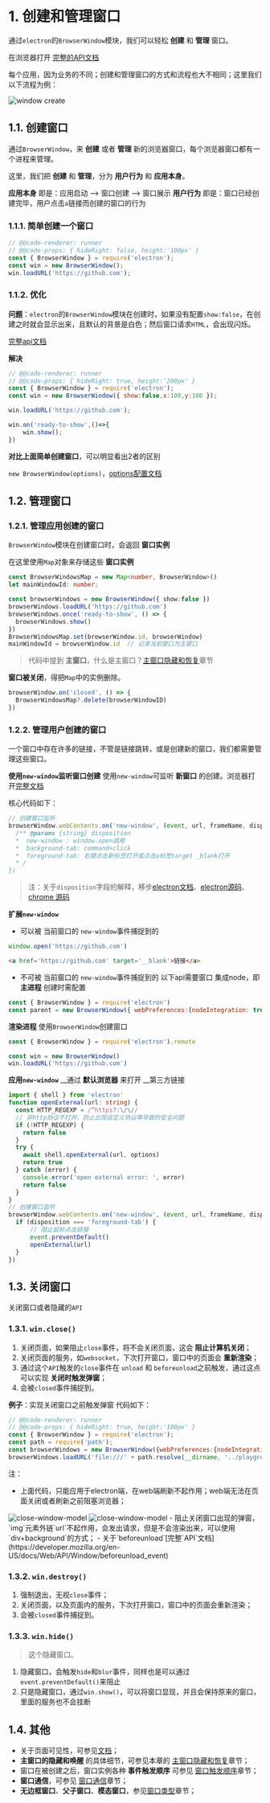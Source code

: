 # 1. 创建和管理窗口

通过`electron`的`BrowserWindow`模块，我们可以轻松 __创建__ 和 __管理__ 窗口。


在浏览器打开 [完整的API文档](https://www.electronjs.org/docs/api/browser-window)


每个应用，因为业务的不同；创建和管理窗口的方式和流程也大不相同；这里我们以下流程为例：

<img src="./img/window-create.png" alt="window create">


## 1.1. 创建窗口

通过`BrowserWindow`，来 __创建__ 或者 __管理__ 新的浏览器窗口，每个浏览器窗口都有一个进程来管理。

这里，我们把 __创建__ 和 __管理__，分为 __用户行为__ 和 __应用本身__。


__应用本身__ 即是：应用启动 ——> 窗口创建 --> 窗口展示
__用户行为__ 即是：窗口已经创建完毕，用户点击`a`链接而创建的窗口的行为

### 1.1.1. 简单创建一个窗口
```javascript
// @@code-renderer: runner
// @@code-props: { hideRight: false, height:'100px' }
const { BrowserWindow } = require('electron');
const win = new BrowserWindow();
win.loadURL('https://github.com');
```

### 1.1.2. 优化
__问题__：`electron`的`BrowserWindow`模块在创建时，如果没有配置`show:false`，在创建之时就会显示出来，且默认的背景是白色；然后窗口请求`HTML`，会出现闪烁。

[完整api文档](https://www.electronjs.org/docs/api/browser-window#%E4%BD%BF%E7%94%A8ready-to-show%E4%BA%8B%E4%BB%B6)

__解决__
```javascript
// @@code-renderer: runner
// @@code-props: { hideRight: true, height:'200px' }
const { BrowserWindow } = require('electron');
const win = new BrowserWindow({ show:false,x:100,y:100 });

win.loadURL('https://github.com');

win.on('ready-to-show',()=>{
    win.show();
})
```
__对比上面简单创建窗口__，可以明显看出2者的区别

`new BrowserWindow(options)`，[options配置文档](https://www.electronjs.org/docs/api/browser-window#new-browserwindowoptions)


## 1.2. 管理窗口

### 1.2.1. 管理应用创建的窗口

`BrowserWindow`模块在创建窗口时，会返回 __窗口实例__

在这里使用`Map`对象来存储这些 __窗口实例__

```typescript
const BrowserWindowsMap = new Map<number, BrowserWindow>()
let mainWindowId: number;

const browserWindows = new BrowserWindow({ show:false })
browserWindows.loadURL('https://github.com')
browserWindows.once('ready-to-show', () => {
  browserWindows.show()
})
BrowserWindowsMap.set(browserWindow.id, browserWindow)
mainWindowId = browserWindow.id  // 记录当前窗口为主窗口
```

> 代码中提到 __主窗口__，什么是主窗口？[主窗口隐藏和恢复](./index.html#/browser/awaken)章节

__窗口被关闭__，得把`Map`中的实例删除。

```typescript
browserWindow.on('closed', () => {
  BrowserWindowsMap?.delete(browserWindowID)
})
```
### 1.2.2. 管理用户创建的窗口
一个窗口中存在许多的链接，不管是链接跳转，或是创建新的窗口，我们都需要管理这些窗口。

__使用`new-window`监听窗口创建__
使用`new-window`可监听 __新窗口__ 的创建。浏览器打开[完整文档](https://www.electronjs.org/docs/api/web-contents#event-new-window)

核心代码如下：
```javascript
// 创建窗口监听
browserWindow.webContents.on('new-window', (event, url, frameName, disposition) => {
  /** @params {string} disposition
  *  new-window : window.open调用
  *  background-tab: command+click
  *  foreground-tab: 右键点击新标签打开或点击a标签target _blank打开
  * /
})
```
> 注：关于`disposition`字段的解释，移步[electron文档](https://www.electronjs.org/docs/api/web-contents#webcontents)、[electron源码](https://github.com/electron/electron/blob/72a089262e31054eabd342294ccdc4c414425c99/shell/browser/api/electron_api_web_contents.cc)、[chrome 源码](https://chromium.googlesource.com/chromium/src/+/66.0.3359.158/ui/base/mojo/window_open_disposition_struct_traits.h)


__扩展`new-window`__
- 可以被 当前窗口的 `new-window`事件捕捉到的

```javascript
window.open('https://github.com')
```

```html
<a href='https://github.com' target='__blank'>链接</a>
```

- 不可被 当前窗口的 `new-window`事件捕捉到的
以下api需要窗口 集成node，即 __主进程__ 创建时需配置
```javascript
const { BrowserWindow } = require('electron')
const parent = new BrowserWindow({ webPreferences:{nodeIntegration: true}});
```
__渲染进程__ 使用`BrowserWindow`创建窗口
```javascript
const { BrowserWindow } = require('electron').remote

const win = new BrowserWindow()
win.loadURL('https://github.com')
```
__应用`new-window`__
__通过 __默认浏览器__ 来打开 __第三方链接
```typescript
import { shell } from 'electron'
function openExternal(url: string) {
  const HTTP_REGEXP = /^https?:\/\//
  // 非http协议不打开，防止出现自定义协议等导致的安全问题
  if (!HTTP_REGEXP) {
    return false
  }
  try {
    await shell.openExternal(url, options)
    return true
  } catch (error) {
    console.error('open external error: ', error)
    return false
  }
}
// 创建窗口监听
browserWindow.webContents.on('new-window', (event, url, frameName, disposition) => {
  if (disposition === 'foreground-tab') {
      // 阻止鼠标点击链接
      event.preventDefault()
      openExternal(url)
  }
})
```

##  1.3. 关闭窗口
关闭窗口或者隐藏的`API`

###  1.3.1. `win.close()`
1. 关闭页面，如果阻止`close`事件，将不会关闭页面，这会 __阻止计算机关闭__；
2. 关闭页面的服务，如`websocket`，下次打开窗口，窗口中的页面会 __重新渲染__；
3. 通过这个`API`触发的`close`事件在 `unload` 和 `beforeunload`之前触发，通过这点可以实现 __关闭时触发弹窗__；
4. 会被`closed`事件捕捉到。

__例子__：实现关闭窗口之前触发弹窗
代码如下：
```javascript
// @@code-renderer: runner
// @@code-props: { hideRight: true, height:'100px' }
const { BrowserWindow } = require('electron');
const path = require('path');
const browserWindows = new BrowserWindow({webPreferences:{nodeIntegration: true,webSecurity: false}})
browserWindows.loadURL('file:///' + path.resolve(__dirname, '../playground/index.html#/demo/window-close'))
```
注：
- 上面代码，只能应用于electron端，在web端刷新不起作用；web端无法在页面关闭或者刷新之前阻塞浏览器；
<img src="./img/close-window-model.png" alt="close-window-model" />
<img src="./img/close-window-model2.png" alt="close-window-model" />
- 阻止关闭窗口出现的弹窗，`img`元素外链`url`不起作用，会发出请求，但是不会渲染出来，可以使用`div+background`的方式；
- 关于`beforeunload`[完整`API`文档](https://developer.mozilla.org/en-US/docs/Web/API/Window/beforeunload_event)

### 1.3.2. `win.destroy()`
1. 强制退出，无视`close`事件；
2. 关闭页面，以及页面内的服务，下次打开窗口，窗口中的页面会重新渲染；
3. 会被`closed`事件捕捉到。

### 1.3.3. `win.hide()`
> 这个隐藏窗口。

1. 隐藏窗口，会触发`hide`和`blur`事件，同样也是可以通过`event.preventDefault()`来阻止
2. 只是隐藏窗口，通过`win.show()`，可以将窗口显现，并且会保持原来的窗口，里面的服务也不会挂断


## 1.4. 其他
- 关于页面可见性，可参见[文档](https://www.electronjs.org/docs/API/browser-window#%E9%A1%B5%E9%9D%A2%E5%8F%AF%E8%A7%81%E6%80%A7)；
- __主窗口的隐藏和唤醒__ 的具体细节，可参见本章的 [主窗口隐藏和恢复](./index.html#/browser/awaken)章节；
- 窗口在被创建之后，窗口实例各种 __事件触发顺序__ 可参见 [窗口触发顺序](./index.html#/browser/window-event)章节；
- __窗口通信__，可参见 [窗口通信](./index.html#/browser/communication)章节；
- __无边框窗口__、__父子窗口__、__模态窗口__，参见[窗口类型](./index.html#/browser/window-type)章节；
